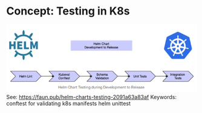 # Concept: Testing in K8s
![Alt text](image.png)
See: https://faun.pub/helm-charts-testing-2091a63a83af
Keywords:
    conftest for validating k8s manifests
    helm unittest
    